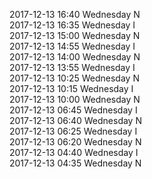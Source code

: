 2017-12-13 16:40 Wednesday  N  
2017-12-13 16:35 Wednesday  I  
2017-12-13 15:00 Wednesday  N  
2017-12-13 14:55 Wednesday  I  
2017-12-13 14:00 Wednesday  N  
2017-12-13 13:55 Wednesday  I  
2017-12-13 10:25 Wednesday  N  
2017-12-13 10:15 Wednesday  I  
2017-12-13 10:00 Wednesday  N  
2017-12-13 06:45 Wednesday  I  
2017-12-13 06:40 Wednesday  N  
2017-12-13 06:25 Wednesday  I  
2017-12-13 06:20 Wednesday  N  
2017-12-13 04:40 Wednesday  I  
2017-12-13 04:35 Wednesday  N  
